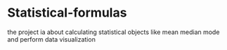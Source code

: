 # Statistical-formulas
the project ia about calculating statistical objects like mean median mode   and perform data visualization
